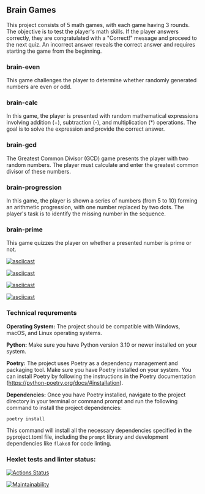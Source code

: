 ## Brain Games
This project consists of 5 math games, with each game having 3 rounds. The objective is to test the player's math skills.
If the player answers correctly, they are congratulated with a "Correct!" message and proceed to the next quiz. An incorrect answer reveals the correct answer and requires starting the game from the beginning.

### brain-even
This game challenges the player to determine whether randomly generated numbers are even or odd.

### brain-calc
In this game, the player is presented with random mathematical expressions involving addition (+), subtraction (-), and multiplication (*) operations. The goal is to solve the expression and provide the correct answer.

### brain-gcd
The Greatest Common Divisor (GCD) game presents the player with two random numbers. The player must calculate and enter the greatest common divisor of these numbers. 

### brain-progression
In this game, the player is shown a series of numbers (from 5 to 10) forming an arithmetic progression, with one number replaced by two dots. The player's task is to identify the missing number in the sequence.

### brain-prime
This game quizzes the player on whether a presented number is prime or not.


[![asciicast](https://asciinema.org/a/KXgxdzO724yZNUDoDDsjr0S5R.svg)](https://asciinema.org/a/KXgxdzO724yZNUDoDDsjr0S5R)

[![asciicast](https://asciinema.org/a/590778.svg)](https://asciinema.org/a/590778)

[![asciicast](https://asciinema.org/a/FrvjJA2fJovFn0MWDwU7OarmY.svg)](https://asciinema.org/a/FrvjJA2fJovFn0MWDwU7OarmY)

[![asciicast](https://asciinema.org/a/nDXM3NLEin9hC9VQUqFJHbLqa.svg)](https://asciinema.org/a/nDXM3NLEin9hC9VQUqFJHbLqa)


### Technical requrements
**Operating System:** The project should be compatible with Windows, macOS, and Linux operating systems.

**Python:** Make sure you have Python version 3.10 or newer installed on your system.

**Poetry:** The project uses Poetry as a dependency management and packaging tool. Make sure you have Poetry installed on your system. You can install Poetry by following the instructions in the Poetry documentation (https://python-poetry.org/docs/#installation).

**Dependencies:** Once you have Poetry installed, navigate to the project directory in your terminal or command prompt and run the following command to install the project dependencies:

`poetry install`

This command will install all the necessary dependencies specified in the pyproject.toml file, including the `prompt` library and development dependencies like `flake8` for code linting.


### Hexlet tests and linter status:
[![Actions Status](https://github.com/vshtytser/python-project-49/workflows/hexlet-check/badge.svg)](https://github.com/vshtytser/python-project-49/actions)

[![Maintainability](https://api.codeclimate.com/v1/badges/789ac1f479666ecbeea8/maintainability)](https://codeclimate.com/github/vshtytser/python-project-49/maintainability)